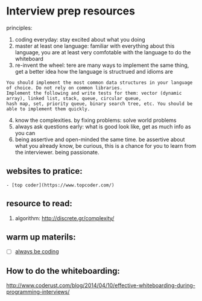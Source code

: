 # Interview prep resources

principles:

1. coding everyday: stay excited about what you doing
2. master at least one language: familiar with everything about this language, you are at least very comfotable with the language to do the whiteboard
3. re-invent the wheel: tere are many ways to implement the same thing, get a better idea how the language is structrued and idioms are

```
You should implement the most common data structures in your language of choice. Do not rely on common libraries. 
Implement the following and write tests for them: vector (dynamic array), linked list, stack, queue, circular queue, 
hash map, set, priority queue, binary search tree, etc. You should be able to implement them quickly.
```

4. know the complexities. by fixing problems: solve world problems
5. always ask questions early: what is good look like, get as much info as you can
6. being assertive and open-minded the same time. be assertive about what you already know, be curious, this is a chance for you to learn from the interviewer. being passionate.

## websites to pratice:

    - [top coder](https://www.topcoder.com/)
    
## resource to read:
1. algorithm:
  http://discrete.gr/complexity/

## warm up materils:

- [ ] [always be coding](https://medium.com/always-be-coding/abc-always-be-coding-d5f8051afce2#.4heg8zvm4)


## How to do the whiteboarding:
http://www.coderust.com/blog/2014/04/10/effective-whiteboarding-during-programming-interviews/
